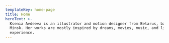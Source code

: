 ```yaml
---
templateKey: home-page
title: Home
heroText: >-
  Ksenia Avdeeva is an illustrator and motion designer from Belarus, based in
  Minsk. Her works are mostly inspired by dreams, movies, music, and life
  experience.
---
```


